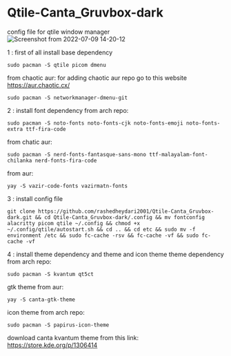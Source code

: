 # Qtile-Canta_Gruvbox-dark
config file for qtile window manager
![Screenshot from 2022-07-09 14-20-12](https://user-images.githubusercontent.com/81459372/178104057-2deaae08-c889-445a-aaeb-ee9e2d0be63f.png)


1 : first of all install base dependency
```
sudo pacman -S qtile picom dmenu
```
from chaotic aur: for adding chaotic aur repo go to this website https://aur.chaotic.cx/
```
sudo pacman -S networkmanager-dmenu-git
```
2 : install font dependency
from arch repo:
```
sudo pacman -S noto-fonts noto-fonts-cjk noto-fonts-emoji noto-fonts-extra ttf-fira-code
```
from chatic aur: 
```
sudo pacman -S nerd-fonts-fantasque-sans-mono ttf-malayalam-font-chilanka nerd-fonts-fira-code
```
from aur:
```
yay -S vazir-code-fonts vazirmatn-fonts
```
3 : install config file
```
git clone https://github.com/rashedheydari2001/Qtile-Canta_Gruvbox-dark.git && cd Qtile-Canta_Gruvbox-dark/.config && mv fontconfig alacritty picom qtile ~/.config && chmod +x ~/.config/qtile/autostart.sh && cd .. && cd etc && sudo mv -f environment /etc && sudo fc-cache -rsv && fc-cache -vf && sudo fc-cache -vf
```
4 : install theme dependency and theme and icon theme
theme dependency from arch repo:
```
sudo pacman -S kvantum qt5ct 
```
gtk theme from aur:
```
yay -S canta-gtk-theme 
```
icon theme from arch repo:
```
sudo pacman -S papirus-icon-theme
```
download canta kvantum theme from this link: https://store.kde.org/p/1306414
